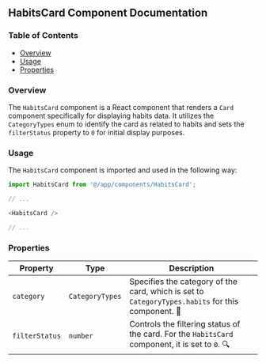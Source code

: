 ## HabitsCard Component Documentation

### Table of Contents

* [Overview](#overview)
* [Usage](#usage)
* [Properties](#properties)

### Overview 

The `HabitsCard` component is a React component that renders a `Card` component specifically for displaying habits data. It utilizes the `CategoryTypes` enum to identify the card as related to habits and sets the `filterStatus` property to `0` for initial display purposes. 

### Usage

The `HabitsCard` component is imported and used in the following way:

```javascript
import HabitsCard from '@/app/components/HabitsCard';

// ...

<HabitsCard />

// ...
```

### Properties

| Property | Type | Description |
|---|---|---|
| `category` | `CategoryTypes` | Specifies the category of the card, which is set to `CategoryTypes.habits` for this component. 🍎 |
| `filterStatus` | `number` | Controls the filtering status of the card. For the `HabitsCard` component, it is set to `0`. 🔍 | 
